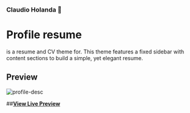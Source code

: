 ### Claudio Holanda 👋

<!--
**macindex/macindex** is a ✨ _special_ ✨ repository because its `README.md` (this file) appears on your GitHub profile.

Here are some ideas to get you started:

- 🔭 I’m currently working on ...
- 🌱 I’m currently learning ...
- 👯 I’m looking to collaborate on ...
- 🤔 I’m looking for help with ...
- 💬 Ask me about ...
- 📫 How to reach me: ...
- 😄 Pronouns: ...
- ⚡ Fun fact: ...
-->


# Profile resume

 is a resume and CV theme for. This theme features a fixed sidebar with content sections to build a simple, yet elegant resume.

## Preview

![profile-desc](https://i.imgur.com/2h34dxu.jpg "profile-desc")

##**[View Live Preview](https://macindex.github.io/claudio-holanda.github.io/)**





